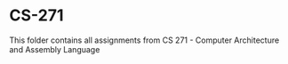 # CS-271

This folder contains all assignments from CS 271 - Computer Architecture and Assembly Language